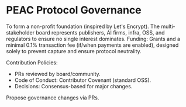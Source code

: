 # PEAC Protocol Governance

To form a non-profit foundation (inspired by Let's Encrypt). The multi-stakeholder board represents publishers, AI firms, infra, OSS, and regulators to ensure no single interest dominates. Funding: Grants and a minimal 0.1% transaction fee (if/when payments are enabled), designed solely to prevent capture and ensure protocol neutrality.

Contribution Policies:

- PRs reviewed by board/community.
- Code of Conduct: Contributor Covenant (standard OSS).
- Decisions: Consensus-based for major changes.

Propose governance changes via PRs.
